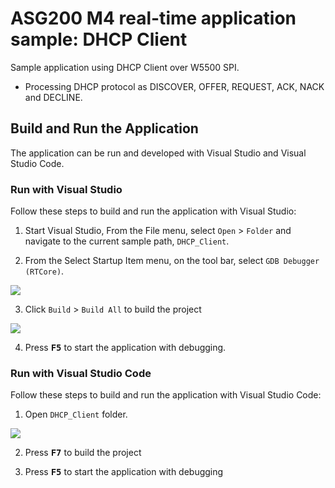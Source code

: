 # ASG200 M4 real-time application sample: DHCP Client

Sample application using DHCP Client over W5500 SPI.
* Processing DHCP protocol as DISCOVER, OFFER, REQUEST, ACK, NACK and DECLINE.

## Build and Run the Application

The application can be run and developed with Visual Studio and Visual Studio Code.

### Run with Visual Studio

Follow these steps to build and run the application with Visual Studio:

1. Start Visual Studio, From the File menu, select `Open` > `Folder` and navigate to the current sample path, `DHCP_Client`.

2. From the Select Startup Item menu, on the tool bar, select `GDB Debugger (RTCore)`.

<img src="https://github.com/WIZnet-Azure-Sphere/ASG200_App/blob/master/Docs/references/visual-studio-select-gdb-debugger-rt.png?raw=true"/>


3. Click `Build` > `Build All` to build the project

<img src="https://github.com/WIZnet-Azure-Sphere/ASG200_App/blob/master/Docs/references/visual-studio-build-the-project.png?raw=true">


4. Press <kbd>**F5**</kbd> to start the application with debugging.

### Run with Visual Studio Code

Follow these steps to build and run the application with Visual Studio Code:

1. Open `DHCP_Client` folder.

<img src="https://github.com/WIZnet-Azure-Sphere/ASG200_App/blob/master/Docs/references/visual-studio-code-open-project-folder.png?raw=true">


2. Press <kbd>**F7**</kbd> to build the project

3. Press <kbd>**F5**</kbd> to start the application with debugging
